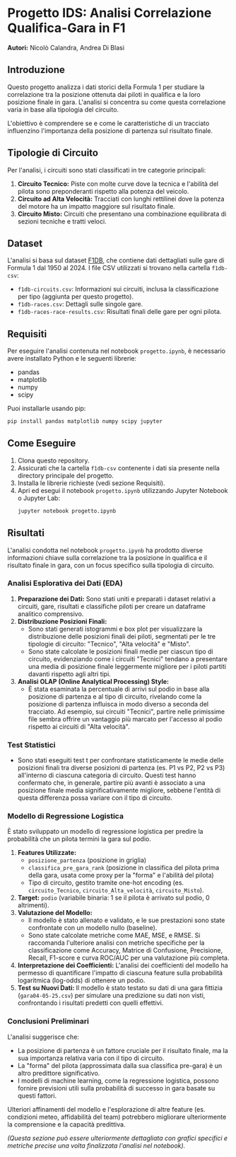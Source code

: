 # Progetto IDS: Analisi Correlazione Qualifica-Gara in F1

**Autori:** Nicolò Calandra, Andrea Di Blasi

## Introduzione

Questo progetto analizza i dati storici della Formula 1 per studiare la correlazione tra la posizione ottenuta dai piloti in qualifica e la loro posizione finale in gara. L'analisi si concentra su come questa correlazione varia in base alla tipologia del circuito.

L'obiettivo è comprendere se e come le caratteristiche di un tracciato influenzino l'importanza della posizione di partenza sul risultato finale.

## Tipologie di Circuito

Per l'analisi, i circuiti sono stati classificati in tre categorie principali:

1.  **Circuito Tecnico:** Piste con molte curve dove la tecnica e l'abilità del pilota sono preponderanti rispetto alla potenza del veicolo.
2.  **Circuito ad Alta Velocità:** Tracciati con lunghi rettilinei dove la potenza del motore ha un impatto maggiore sul risultato finale.
3.  **Circuito Misto:** Circuiti che presentano una combinazione equilibrata di sezioni tecniche e tratti veloci.

## Dataset

L'analisi si basa sul dataset [F1DB](<link-al-dataset-se-disponibile-o-descrizione>), che contiene dati dettagliati sulle gare di Formula 1 dal 1950 al 2024. I file CSV utilizzati si trovano nella cartella `f1db-csv`:

*   `f1db-circuits.csv`: Informazioni sui circuiti, inclusa la classificazione per tipo (aggiunta per questo progetto).
*   `f1db-races.csv`: Dettagli sulle singole gare.
*   `f1db-races-race-results.csv`: Risultati finali delle gare per ogni pilota.

## Requisiti

Per eseguire l'analisi contenuta nel notebook `progetto.ipynb`, è necessario avere installato Python e le seguenti librerie:

*   pandas
*   matplotlib
*   numpy
*   scipy

Puoi installarle usando pip:
```bash
pip install pandas matplotlib numpy scipy jupyter
```

## Come Eseguire

1.  Clona questo repository.
2.  Assicurati che la cartella `f1db-csv` contenente i dati sia presente nella directory principale del progetto.
3.  Installa le librerie richieste (vedi sezione Requisiti).
4.  Apri ed esegui il notebook `progetto.ipynb` utilizzando Jupyter Notebook o Jupyter Lab:
    ```bash
    jupyter notebook progetto.ipynb
    ```

## Risultati

L'analisi condotta nel notebook `progetto.ipynb` ha prodotto diverse informazioni chiave sulla correlazione tra la posizione in qualifica e il risultato finale in gara, con un focus specifico sulla tipologia di circuito.

### Analisi Esplorativa dei Dati (EDA)

1.  **Preparazione dei Dati:** Sono stati uniti e preparati i dataset relativi a circuiti, gare, risultati e classifiche piloti per creare un dataframe analitico comprensivo.
2.  **Distribuzione Posizioni Finali:**
    *   Sono stati generati istogrammi e box plot per visualizzare la distribuzione delle posizioni finali dei piloti, segmentati per le tre tipologie di circuito: "Tecnico", "Alta velocità" e "Misto".
    *   Sono state calcolate le posizioni finali medie per ciascun tipo di circuito, evidenziando come i circuiti "Tecnici" tendano a presentare una media di posizione finale leggermente migliore per i piloti partiti davanti rispetto agli altri tipi.
3.  **Analisi OLAP (Online Analytical Processing) Style:**
    *   È stata esaminata la percentuale di arrivi sul podio in base alla posizione di partenza e al tipo di circuito, rivelando come la posizione di partenza influisca in modo diverso a seconda del tracciato. Ad esempio, sui circuiti "Tecnici", partire nelle primissime file sembra offrire un vantaggio più marcato per l'accesso al podio rispetto ai circuiti di "Alta velocità".

### Test Statistici

*   Sono stati eseguiti test t per confrontare statisticamente le medie delle posizioni finali tra diverse posizioni di partenza (es. P1 vs P2, P2 vs P3) all'interno di ciascuna categoria di circuito. Questi test hanno confermato che, in generale, partire più avanti è associato a una posizione finale media significativamente migliore, sebbene l'entità di questa differenza possa variare con il tipo di circuito.

### Modello di Regressione Logistica

È stato sviluppato un modello di regressione logistica per predire la probabilità che un pilota termini la gara sul podio.

1.  **Features Utilizzate:**
    *   `posizione_partenza` (posizione in griglia)
    *   `classifica_pre_gara_rank` (posizione in classifica del pilota prima della gara, usata come proxy per la "forma" e l'abilità del pilota)
    *   Tipo di circuito, gestito tramite one-hot encoding (es. `circuito_Tecnico`, `circuito_Alta_velocità`, `circuito_Misto`).
2.  **Target:** `podio` (variabile binaria: 1 se il pilota è arrivato sul podio, 0 altrimenti).
3.  **Valutazione del Modello:**
    *   Il modello è stato allenato e validato, e le sue prestazioni sono state confrontate con un modello nullo (baseline).
    *   Sono state calcolate metriche come MAE, MSE, e RMSE. Si raccomanda l'ulteriore analisi con metriche specifiche per la classificazione come Accuracy, Matrice di Confusione, Precisione, Recall, F1-score e curva ROC/AUC per una valutazione più completa.
4.  **Interpretazione dei Coefficienti:** L'analisi dei coefficienti del modello ha permesso di quantificare l'impatto di ciascuna feature sulla probabilità logaritmica (log-odds) di ottenere un podio.
5.  **Test su Nuovi Dati:** Il modello è stato testato su dati di una gara fittizia (`gara04-05-25.csv`) per simulare una predizione su dati non visti, confrontando i risultati predetti con quelli effettivi.

### Conclusioni Preliminari

L'analisi suggerisce che:
*   La posizione di partenza è un fattore cruciale per il risultato finale, ma la sua importanza relativa varia con il tipo di circuito.
*   La "forma" del pilota (approssimata dalla sua classifica pre-gara) è un altro predittore significativo.
*   I modelli di machine learning, come la regressione logistica, possono fornire previsioni utili sulla probabilità di successo in gara basate su questi fattori.

Ulteriori affinamenti del modello e l'esplorazione di altre feature (es. condizioni meteo, affidabilità del team) potrebbero migliorare ulteriormente la comprensione e la capacità predittiva.

*(Questa sezione può essere ulteriormente dettagliata con grafici specifici e metriche precise una volta finalizzata l'analisi nel notebook).*
